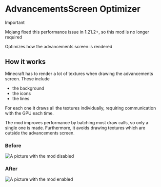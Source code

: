 # AdvancementsScreen Optimizer

> [!IMPORTANT]
> Mojang fixed this performance issue in 1.21.2+, so this mod is no longer required

Optimizes how the advancements screen is rendered

## How it works

Minecraft has to render a lot of textures when drawing the advancements screen. These include
 - the background
 - the icons
 - the lines

For each one it draws all the textures individually, requiring communication with the GPU each time.

The mod improves performance by batching most draw calls, so only a single one is made.
Furthermore, it avoids drawing textures which are outside the advancements screen.

### Before

![A picture with the mod disabled](https://i.imgur.com/AW8Mdrm.png)

### After

![A picture with the mod enabled](https://i.imgur.com/LYQ4vAa.png)